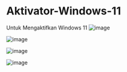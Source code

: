# Aktivator-Windows-11
Untuk Mengaktifkan Windows 11
![image](https://github.com/Hendro10/Aktivator-Windows-11/assets/112385556/d047c425-cb6d-4b9b-b4a9-49f06017cdbe)

![image](https://github.com/Hendro10/Aktivator-Windows-11/assets/112385556/1e5497d3-f55d-491a-8f23-f856883a5487)

![image](https://github.com/Hendro10/Aktivator-Windows-11/assets/112385556/f4fad041-a2ca-4905-9ab8-e68a8fa7f520)

![image](https://github.com/Hendro10/Aktivator-Windows-11/assets/112385556/c8504c2e-a5de-4966-8b99-53bdf9968ce1)




